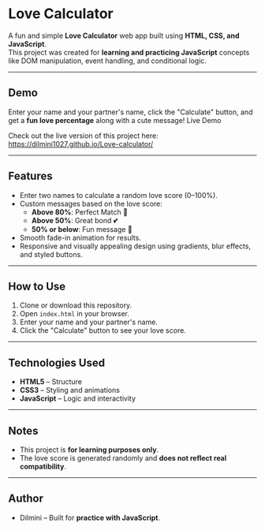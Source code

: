 # Love Calculator

A fun and simple **Love Calculator** web app built using **HTML, CSS, and JavaScript**.  
This project was created for **learning and practicing JavaScript** concepts like DOM manipulation, event handling, and conditional logic.

---

## Demo

Enter your name and your partner's name, click the "Calculate" button, and get a **fun love percentage** along with a cute message!
Live Demo

Check out the live version of this project here: https://dilmini1027.github.io/Love-calculator/

---

## Features

- Enter two names to calculate a random love score (0–100%).
- Custom messages based on the love score:
  - **Above 80%**: Perfect Match 💖
  - **Above 50%**: Great bond 💕
  - **50% or below**: Fun message 💌
- Smooth fade-in animation for results.
- Responsive and visually appealing design using gradients, blur effects, and styled buttons.

---

## How to Use

1. Clone or download this repository.
2. Open `index.html` in your browser.
3. Enter your name and your partner's name.
4. Click the "Calculate" button to see your love score.

---

## Technologies Used

- **HTML5** – Structure
- **CSS3** – Styling and animations
- **JavaScript** – Logic and interactivity

---

## Notes

- This project is **for learning purposes only**.
- The love score is generated randomly and **does not reflect real compatibility**.

---

## Author

- Dilmini – Built for **practice with JavaScript**.

